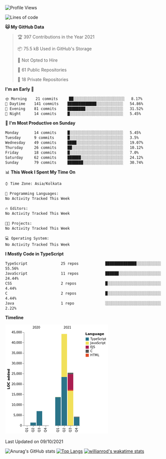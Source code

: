 <!--START_SECTION:waka-->
![Profile Views](http://img.shields.io/badge/Profile%20Views-0-blue)

![Lines of code](https://img.shields.io/badge/From%20Hello%20World%20I%27ve%20Written-96001%20lines%20of%20code-blue)

**🐱 My GitHub Data** 

> 🏆 397 Contributions in the Year 2021
 > 
> 📦 75.5 kB Used in GitHub's Storage 
 > 
> 🚫 Not Opted to Hire
 > 
> 📜 61 Public Repositories 
 > 
> 🔑 18 Private Repositories  
 > 
**I'm an Early 🐤** 

```text
🌞 Morning    21 commits     ██░░░░░░░░░░░░░░░░░░░░░░░   8.17% 
🌆 Daytime    141 commits    █████████████░░░░░░░░░░░░   54.86% 
🌃 Evening    81 commits     ████████░░░░░░░░░░░░░░░░░   31.52% 
🌙 Night      14 commits     █░░░░░░░░░░░░░░░░░░░░░░░░   5.45%

```
📅 **I'm Most Productive on Sunday** 

```text
Monday       14 commits     █░░░░░░░░░░░░░░░░░░░░░░░░   5.45% 
Tuesday      9 commits      █░░░░░░░░░░░░░░░░░░░░░░░░   3.5% 
Wednesday    49 commits     ████░░░░░░░░░░░░░░░░░░░░░   19.07% 
Thursday     26 commits     ██░░░░░░░░░░░░░░░░░░░░░░░   10.12% 
Friday       18 commits     █░░░░░░░░░░░░░░░░░░░░░░░░   7.0% 
Saturday     62 commits     ██████░░░░░░░░░░░░░░░░░░░   24.12% 
Sunday       79 commits     ███████░░░░░░░░░░░░░░░░░░   30.74%

```


📊 **This Week I Spent My Time On** 

```text
⌚︎ Time Zone: Asia/Kolkata

💬 Programming Languages: 
No Activity Tracked This Week

🔥 Editors: 
No Activity Tracked This Week

🐱‍💻 Projects: 
No Activity Tracked This Week

💻 Operating System: 
No Activity Tracked This Week

```

**I Mostly Code in TypeScript** 

```text
TypeScript               25 repos            ██████████████░░░░░░░░░░░   55.56% 
JavaScript               11 repos            ██████░░░░░░░░░░░░░░░░░░░   24.44% 
CSS                      2 repos             █░░░░░░░░░░░░░░░░░░░░░░░░   4.44% 
C                        2 repos             █░░░░░░░░░░░░░░░░░░░░░░░░   4.44% 
Java                     1 repo              ░░░░░░░░░░░░░░░░░░░░░░░░░   2.22%

```


**Timeline**

![Chart not found](https://raw.githubusercontent.com/wise-introvert/wise-introvert/master/charts/bar_graph.png) 


 Last Updated on 09/10/2021
<!--END_SECTION:waka-->

![Anurag's GitHub stats](https://github-readme-stats.vercel.app/api?username=wise-introvert&count_private=true&show_icons=true)
[![Top Langs](https://github-readme-stats.vercel.app/api/top-langs/?username=wise-introvert&langs_count=10)](https://github.com/anuraghazra/github-readme-stats)
[![willianrod's wakatime stats](https://github-readme-stats.vercel.app/api/wakatime?username=wiseintrovert)](https://github.com/anuraghazra/github-readme-stats)
